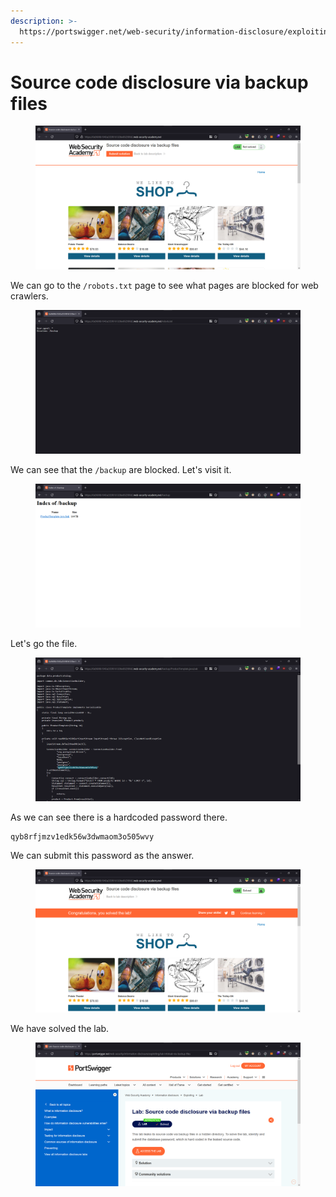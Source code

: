 ```yaml
---
description: >-
  https://portswigger.net/web-security/information-disclosure/exploiting/lab-infoleak-via-backup-files
---
```


# Source code disclosure via backup files

<figure><img src="../../../.gitbook/assets/1 (149).png" alt=""><figcaption></figcaption></figure>

We can go to the `/robots.txt` page to see what pages are blocked for web crawlers.

<figure><img src="../../../.gitbook/assets/2 (139).png" alt=""><figcaption></figcaption></figure>

We can see that the `/backup` are blocked. Let's visit it.

<figure><img src="../../../.gitbook/assets/3 (121).png" alt=""><figcaption></figcaption></figure>

Let's go the file.

<figure><img src="../../../.gitbook/assets/4 (102).png" alt=""><figcaption></figcaption></figure>

As we can see there is a hardcoded password there.

```
qyb8rfjmzv1edk56w3dwmaom3o505wvy
```

We can submit this password as the answer.

<figure><img src="../../../.gitbook/assets/5 (86).png" alt=""><figcaption></figcaption></figure>

We have solved the lab.

<figure><img src="../../../.gitbook/assets/6 (71).png" alt=""><figcaption></figcaption></figure>

